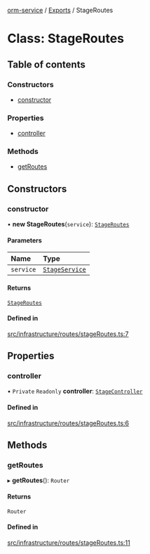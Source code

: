 [orm-service](../README.md) / [Exports](../modules.md) / StageRoutes

# Class: StageRoutes

## Table of contents

### Constructors

- [constructor](StageRoutes.md#constructor)

### Properties

- [controller](StageRoutes.md#controller)

### Methods

- [getRoutes](StageRoutes.md#getroutes)

## Constructors

### constructor

• **new StageRoutes**(`service`): [`StageRoutes`](StageRoutes.md)

#### Parameters

| Name | Type |
| :------ | :------ |
| `service` | [`StageService`](StageService.md) |

#### Returns

[`StageRoutes`](StageRoutes.md)

#### Defined in

[src/infrastructure/routes/stageRoutes.ts:7](https://github.com/lambda-orm/lambdaorm-svc/blob/454fa1df10e472bc978f8a973a986e73b6e90794/src/infrastructure/routes/stageRoutes.ts#L7)

## Properties

### controller

• `Private` `Readonly` **controller**: [`StageController`](StageController.md)

#### Defined in

[src/infrastructure/routes/stageRoutes.ts:6](https://github.com/lambda-orm/lambdaorm-svc/blob/454fa1df10e472bc978f8a973a986e73b6e90794/src/infrastructure/routes/stageRoutes.ts#L6)

## Methods

### getRoutes

▸ **getRoutes**(): `Router`

#### Returns

`Router`

#### Defined in

[src/infrastructure/routes/stageRoutes.ts:11](https://github.com/lambda-orm/lambdaorm-svc/blob/454fa1df10e472bc978f8a973a986e73b6e90794/src/infrastructure/routes/stageRoutes.ts#L11)
